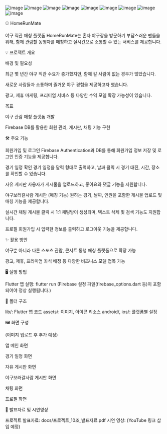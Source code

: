 ![image](https://github.com/user-attachments/assets/b1fc6d99-9223-4570-859c-769ac996543e)
![image](https://github.com/user-attachments/assets/c48ebbc4-33cf-4c00-8d84-f8aac05260da)
![image](https://github.com/user-attachments/assets/e52c5f3c-00ca-4ab3-8d13-23fc72a29aec)
![image](https://github.com/user-attachments/assets/ab12bfbb-202c-4a12-8907-4785aee5ebc4)
![image](https://github.com/user-attachments/assets/b0ef936a-78df-4712-aa14-8da510d099c9)
![image](https://github.com/user-attachments/assets/68632df4-663d-4c09-b156-78611e3de6e5)
![image](https://github.com/user-attachments/assets/ba23d94d-e7ff-4a9a-a965-f59c6566b5e0)
![image](https://github.com/user-attachments/assets/dcfd0dd4-625c-4f55-a683-628a22082950)
![image](https://github.com/user-attachments/assets/09db7839-cb8d-47ea-bfc9-9f9c86b7006b)


⚾ HomeRunMate

야구 직관 매칭 플랫폼 HomeRunMate는 혼자 야구장을 방문하기 부담스러운 팬들을 위해, 함께 관람할 동행자를 매칭하고 실시간으로 소통할 수 있는 서비스를 제공합니다.

💡 프로젝트 개요

배경 및 필요성

최근 몇 년간 야구 직관 수요가 증가했지만, 함께 갈 사람이 없는 경우가 많았습니다.

새로운 사람들과 소통하며 즐거운 야구 경험을 제공하고자 했습니다.

광고, 제휴 마케팅, 프리미엄 서비스 등 다양한 수익 모델 확장 가능성이 있습니다.

목표

야구 관람 매칭 플랫폼 개발

Firebase DB를 활용한 회원 관리, 게시판, 채팅 기능 구현

🛠️ 주요 기능

회원가입 및 로그인
Firebase Authentication과 DB를 통해 회원가입 정보 저장 및 로그인 인증 기능을 제공합니다.

경기 일정 확인
경기 일정을 달력 형태로 출력하고, 날짜 클릭 시 경기 대진, 시간, 장소를 확인할 수 있습니다.

자유 게시판
사용자가 게시물을 업로드하고, 좋아요와 댓글 기능을 지원합니다.

야구보러갈사람 게시판 (매칭 기능)
원하는 경기, 날짜, 인원을 포함한 게시물 업로드 및 매칭 기능을 제공합니다.

실시간 채팅
게시물 클릭 시 1:1 채팅방이 생성되며, 텍스트 삭제 및 검색 기능도 지원합니다.

프로필
회원가입 시 입력한 정보를 출력하고 로그아웃 기능을 제공합니다.

✨ 활용 방안

야구뿐 아니라 다른 스포츠 관람, 콘서트 동행 매칭 플랫폼으로 확장 가능

광고, 제휴, 프리미엄 좌석 배정 등 다양한 비즈니스 모델 접목 가능

🖥️ 실행 방법

Flutter 앱 실행: flutter run
(Firebase 설정 파일(firebase_options.dart 등)이 포함되어야 정상 실행됩니다.)

📂 폴더 구조

lib/: Flutter 앱 코드
assets/: 이미지, 아이콘 리소스
android/, ios/: 플랫폼별 설정

🖼️ 화면 구성

(이미지 업로드 후 추가 예정)

앱 메인 화면

경기 일정 화면

자유 게시판 화면

야구보러갈사람 게시판 화면

채팅 화면

프로필 화면

📄 발표자료 및 시연영상

프로젝트 발표자료: docs/프로젝트_10조_발표자료.pdf
시연 영상: (YouTube 링크 삽입 예정)
